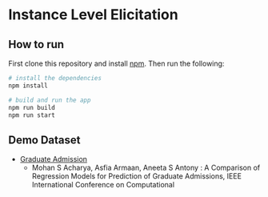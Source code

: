 # Instance Level Elicitation

## How to run

First clone this repository and install [npm](https://www.npmjs.com/get-npm). Then run the following:

```bash
# install the dependencies
npm install

# build and run the app
npm run build
npm run start
```

## Demo Dataset

* [Graduate Admission](https://www.kaggle.com/mohansacharya/graduate-admissions)
  * Mohan S Acharya, Asfia Armaan, Aneeta S Antony : A Comparison of Regression Models for Prediction of Graduate Admissions, IEEE International Conference on Computational